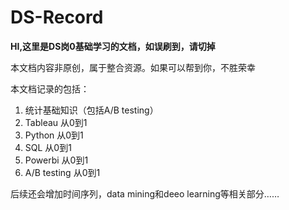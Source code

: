 # DS-Record
**HI,这里是DS岗0基础学习的文档，如误刷到，请切掉**

本文档内容非原创，属于整合资源。如果可以帮到你，不胜荣幸

本文档记录的包括：
1) 统计基础知识（包括A/B testing）
2) Tableau 从0到1
3) Python 从0到1
4) SQL 从0到1
5) Powerbi 从0到1
6) A/B testing 从0到1

后续还会增加时间序列，data mining和deeo learning等相关部分……
